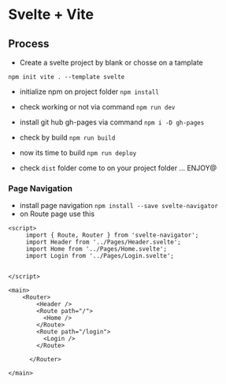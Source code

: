# Svelte + Vite

## Process
* Create a svelte project by blank or chosse on a tamplate 
``` base 
npm init vite . --template svelte
```
*  initialize npm on project folder `npm install `

* check working or not via command `npm run dev`
* install git hub gh-pages via command `npm i -D gh-pages`
* check by build `npm run build`
* now its time to build `npm run deploy`

* check `dist` folder come to on your project folder ... ENJOY@


### Page Navigation 

* install page navigation `npm install --save svelte-navigator`
* on Route page use this 
```svelte
<script>
     import { Route, Router } from 'svelte-navigator';
     import Header from '../Pages/Header.svelte';
     import Home from '../Pages/Home.svelte';
     import Login from '../Pages/Login.svelte';
   
   
</script>

<main>
    <Router>
        <Header />
        <Route path="/">
          <Home />
        </Route>
        <Route path="/login">
          <Login />
        </Route>
    
      </Router>
     
</main>
```